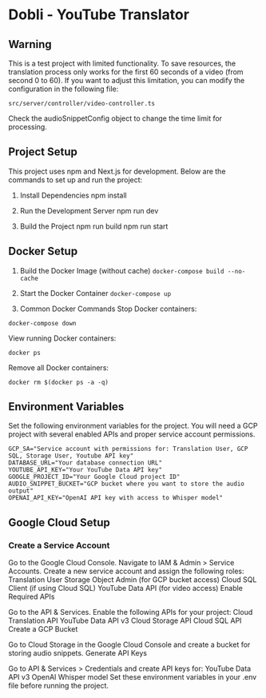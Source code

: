 # Dobli - YouTube Translator

## Warning

This is a test project with limited functionality. To save resources, the translation process only works for the first 60 seconds of a video (from second 0 to 60). If you want to adjust this limitation, you can modify the configuration in the following file:

`src/server/controller/video-controller.ts`

Check the audioSnippetConfig object to change the time limit for processing.

## Project Setup

This project uses npm and Next.js for development. Below are the commands to set up and run the project:

1. Install Dependencies
   npm install

2. Run the Development Server
   npm run dev

3. Build the Project
   npm run build
   npm run start

## Docker Setup

1. Build the Docker Image (without cache)
   `docker-compose build --no-cache`

2. Start the Docker Container
   `docker-compose up`

3. Common Docker Commands
   Stop Docker containers:

`docker-compose down`

View running Docker containers:

`docker ps`

Remove all Docker containers:

`docker rm $(docker ps -a -q)`

## Environment Variables

Set the following environment variables for the project. You will need a GCP project with several enabled APIs and proper service account permissions.

```
GCP_SA="Service account with permissions for: Translation User, GCP SQL, Storage User, Youtube API key"
DATABASE_URL="Your database connection URL"
YOUTUBE_API_KEY="Your YouTube Data API key"
GOOGLE_PROJECT_ID="Your Google Cloud project ID"
AUDIO_SNIPPET_BUCKET="GCP bucket where you want to store the audio output"
OPENAI_API_KEY="OpenAI API key with access to Whisper model"
```

## Google Cloud Setup

### Create a Service Account

Go to the Google Cloud Console.
Navigate to IAM & Admin > Service Accounts.
Create a new service account and assign the following roles:
Translation User
Storage Object Admin (for GCP bucket access)
Cloud SQL Client (if using Cloud SQL)
YouTube Data API (for video access)
Enable Required APIs

Go to the API & Services.
Enable the following APIs for your project:
Cloud Translation API
YouTube Data API v3
Cloud Storage API
Cloud SQL API
Create a GCP Bucket

Go to Cloud Storage in the Google Cloud Console and create a bucket for storing audio snippets.
Generate API Keys

Go to API & Services > Credentials and create API keys for:
YouTube Data API v3
OpenAI Whisper model
Set these environment variables in your .env file before running the project.
